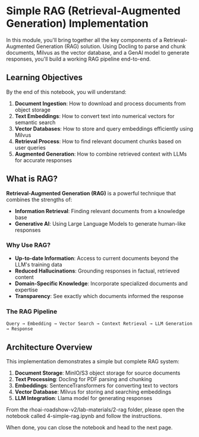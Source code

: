 # Simple RAG (Retrieval-Augmented Generation) Implementation

In this module, you'll bring together all the key components of a Retrieval-Augmented Generation (RAG) solution. Using Docling to parse and chunk documents, Milvus as the vector database, and a GenAI model to generate responses, you'll build a working RAG pipeline end-to-end.

## Learning Objectives

By the end of this notebook, you will understand:

1. **Document Ingestion**: How to download and process documents from object storage
2. **Text Embeddings**: How to convert text into numerical vectors for semantic search
3. **Vector Databases**: How to store and query embeddings efficiently using Milvus
4. **Retrieval Process**: How to find relevant document chunks based on user queries
5. **Augmented Generation**: How to combine retrieved context with LLMs for accurate responses

## What is RAG?

**Retrieval-Augmented Generation (RAG)** is a powerful technique that combines the strengths of:
- **Information Retrieval**: Finding relevant documents from a knowledge base
- **Generative AI**: Using Large Language Models to generate human-like responses

### Why Use RAG?

- **Up-to-date Information**: Access to current documents beyond the LLM's training data
- **Reduced Hallucinations**: Grounding responses in factual, retrieved content
- **Domain-Specific Knowledge**: Incorporate specialized documents and expertise
- **Transparency**: See exactly which documents informed the response

### The RAG Pipeline

```
Query → Embedding → Vector Search → Context Retrieval → LLM Generation → Response
```

## Architecture Overview

This implementation demonstrates a simple but complete RAG system:

1. **Document Storage**: MinIO/S3 object storage for source documents
2. **Text Processing**: Docling for PDF parsing and chunking
3. **Embeddings**: SentenceTransformers for converting text to vectors
4. **Vector Database**: Milvus for storing and searching embeddings
5. **LLM Integration**: Llama model for generating responses

From the rhoai-roadshow-v2/lab-materials/2-rag folder, please open the notebook called 4-simple-rag.ipynb and follow the instructions.

When done, you can close the notebook and head to the next page.